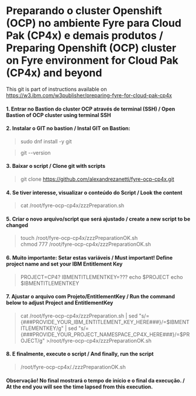 # Preparando o cluster Openshift (OCP) no ambiente Fyre para Cloud Pak (CP4x) e demais produtos / Preparing  Openshift (OCP) cluster on Fyre environment for Cloud Pak (CP4x) and beyond

This git is part of  instructions available on https://w3.ibm.com/w3publisher/preparing-fyre-for-cloud-pak-cp4x

#### 1. Entrar no Bastion do cluster OCP através de terminal (SSH) / Open Bastion of OCP cluster using terminal SSH

#### 2. Instalar o GIT no bastion / Instal GIT on Bastion:
> sudo dnf install -y git

> git --version

#### 3. Baixar o script / Clone git with scripts
> git clone https://github.com/alexandrezanetti/fyre-ocp-cp4x.git

#### 4. Se tiver interesse, visualizar o conteúdo do Script / Look the content
> cat /root/fyre-ocp-cp4x/zzzPreparation.sh

#### 5. Criar o novo arquivo/script que será ajustado / create a new script to be changed
> touch /root/fyre-ocp-cp4x/zzzPreparationOK.sh
> chmod 777 /root/fyre-ocp-cp4x/zzzPreparationOK.sh

#### 6. Muito importante: Setar estas variáveis / Must important! Define project name and set your IBM Entitlement Key
> PROJECT=CP4?
> IBMENTITLEMENTKEY=???
> echo $PROJECT
> echo $IBMENTITLEMENTKEY

#### 7. Ajustar o arquivo com Projeto/EntitlementKey / Run the command below to adjust Project and EntitlementKey
> cat /root/fyre-ocp-cp4x/zzzPreparation.sh | sed "s/={###PROVIDE_YOUR_IBM_ENTITLEMENT_KEY_HERE###}/=$IBMENTITLEMENTKEY/g" | sed "s/={###PROVIDE_YOUR_PROJECT_NAMESPACE_CP4X_HERE###}/=$PROJECT/g" >/root/fyre-ocp-cp4x/zzzPreparationOK.sh

#### 8. E finalmente, execute o script / And finally, run the script
> /root/fyre-ocp-cp4x/./zzzPreparationOK.sh

#### Observação! No final mostrará o tempo de início e o final da execução. / At the end you will see the time lapsed from this execution.
